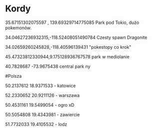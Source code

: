 # Kordy
35.67151302075597 , 139.69329714775085 Park pod Tokio, dużo pokemonów.

34.04627236932315,-118.52408051490784 Czesty spawn Dragonite 

34.02659260245828,-118.40596139431 "pokestopy co krok"

45.47323812330944,9.175128936767578 park w mediolanie 

40.7828687 -73.9675438 central park ny




#Polsza

50.2137612 18.9371533 - katowice

52.2330652 20.9211126 - warszawa

50.4531161 19.5499054 - ogro xD

50.5054808 19.4343981 - zawiercie

51.7732033 19.4105532 - lodz 

